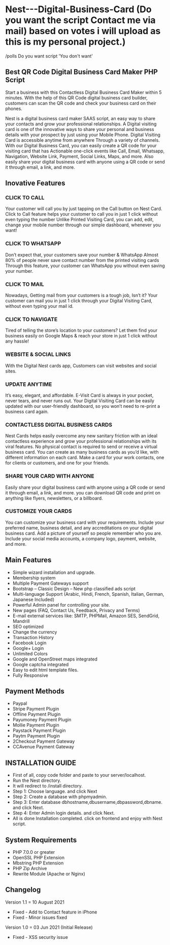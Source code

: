 # Nest---Digital-Business-Card (Do you want the script Contact me via mail) based on votes i will upload as this is my personal project.)

/polls Do you want script 'You don't want'

## Best QR Code Digital Business Card Maker PHP Script
Start a business with this Contactless Digital Business Card Maker within 5 minutes. With the help of this QR Code digital business card builder, customers can scan the QR code and check your business card on their phones.

Nest is a digital business card maker SAAS script, an easy way to share your contacts and grow your professional relationships. A Digital visiting card is one of the innovative ways to share your personal and business details with your prospect by just using your Mobile Phone. Digital Visiting Card is accessible anytime from anywhere Through a variety of channels. With our Digital Business Card, you can easily create a QR code for your visiting card that has Actionable one-click events like Call, Email, Whatsapp, Navigation, Website Link, Payment, Social Links, Maps, and more. Also easily share your digital business card with anyone using a QR code or send it through email, a link, and more.

## Inovative Features
### CLICK TO CALL
Your customer will call you by just tapping on the Call button on Nest Card. Click to Call feature helps your customer to call you in just 1 click without even typing the number Unlike Printed Visiting Card, you can add, edit, change your mobile number through our simple dashboard, whenever you want!
### CLICK TO WHATSAPP
Don’t expect that, your customers save your number & WhatsApp Almost 80% of people never save contact number from the printed visiting cards Through this feature, your customer can WhatsApp you without even saving your number.
### CLICK TO MAIL
Nowadays, Getting mail from your customers is a tough job, Isn’t it? Your customer can mail you in just 1 click through your Digital Visiting Card, without even typing your mail id.
### CLICK TO NAVIGATE
Tired of telling the store’s location to your customers? Let them find your business easily on Google Maps & reach your store in just 1 click without any hassle!
### WEBSITE & SOCIAL LINKS
With the Digital Nest cards app, Customers can visit websites and social sites.
### UPDATE ANYTIME
It’s easy, elegant, and affordable. E-Visit Card is always in your pocket, never tears, and never runs out. Your Digital Visiting Card can be easily updated with our user-friendly dashboard, so you won’t need to re-print a business card again.
### CONTACTLESS DIGITAL BUSINESS CARDS
Nest Cards helps easily overcome any new sanitary friction with an ideal contactless experience and grow your professional relationships with its viral features. No physical contact is required to send or receive a virtual business card. You can create as many business cards as you’d like, with different information on each card. Make a card for your work contacts, one for clients or customers, and one for your friends.
### SHARE YOUR CARD WITH ANYONE
Easily share your digital business card with anyone using a QR code or send it through email, a link, and more. you can download QR code and print on anything like flyers, newsletters, or a billboard.
### CUSTOMIZE YOUR CARDS
You can customize your business card with your requirements. Include your preferred name, business detail, and any accreditations on your digital business card. Add a picture of yourself so people remember who you are. Include your social media accounts, a company logo, payment, website, and more.
## Main Features
+ Simple wizard installation and upgrade.
+ Membership system
+ Multiple Payment Gateways support
+ Bootstrap – Classic Design – New php classified ads script
+ Multi-language Support (Arabic, Hindi, French, Spanish, Italian, German, Japanese Included)
+ Powerful Admin panel for controlling your site.
+ New pages (FAQ, Contact Us, Feedback, Privacy and Terms)
+ E-mail external services like: SMTP, PHPMail, Amazon SES, SendGrid, Mandrill
+ SEO optimized
+ Change the currency
+ Transaction History
+ Facebook Login
+ Google+ Login
+ Unlimited Colors
+ Google and OpenStreet maps integrated
+ Google captcha integrated
+ Easy to edit html template files.
+ Fully Responsive
## Payment Methods
+ Paypal
+ Stripe Payment Plugin
+ Offline Payment Plugin
+ Payumoney Payment Plugin
+ Mollie Payment Plugin
+ Paystack Payment Plugin
+ Paytm Payment Plugin
+ 2Checkout Payment Gateway
+ CCAvenue Payment Gateway
## INSTALLATION GUIDE
+ First of all, copy code folder and paste to your server/localhost.
+ Run the Nest directory.
+ It will redirect to /install directory.
+ Step 1: Choose language. and click Next
+ Step 2: Create a database with phpmyadmin.
+ Step 3: Enter database dbhostname,dbusername,dbpassword,dbname. and click Next.
+ Step 4: Enter Admin login details. and click Next.
+ All is done Installation completed. click on frontend and enjoy with Nest script.

## System Requirements
+ PHP 7.0.0 or greater
+ OpenSSL PHP Extension
+ Mbstring PHP Extension
+ PHP Zip Archive
+ Rewrite Module (Apache or Nginx)

## Changelog

Version 1.1 = 10 August 2021
* Fixed - Add to Contact feature in iPhone
* Fixed - Minor issues fixed

Version 1.0 = 03 Jun 2021 (Initial Release)
* Fixed - XSS security issue
